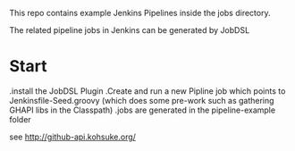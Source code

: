 This repo contains example Jenkins Pipelines inside the jobs directory.

The related pipeline jobs in Jenkins can be generated by JobDSL

# Start

.install the JobDSL Plugin
.Create and run a new Pipline job which points to Jenkinsfile-Seed.groovy  (which does some pre-work such as gathering GHAPI libs in the Classpath)
.jobs are generated in the pipeline-example folder 


see  http://github-api.kohsuke.org/
